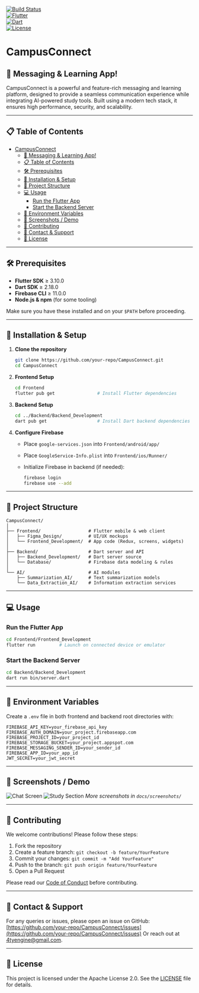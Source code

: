 
<!-- Badges -->
[![Build Status](https://img.shields.io/github/actions/workflow/status/your-repo/CampusConnect/flutter-ci.yml?branch=main)](https://github.com/your-repo/CampusConnect/actions)  
[![Flutter](https://img.shields.io/badge/Flutter-3.10.0-blue)](https://flutter.dev/)  
[![Dart](https://img.shields.io/badge/Dart-2.18.0-blue)](https://dart.dev/)  
[![License](https://img.shields.io/badge/License-Apache%202.0-blue.svg)](LICENSE.txt)

# CampusConnect

## 🚀 Messaging & Learning App!

CampusConnect is a powerful and feature-rich messaging and learning platform, designed to provide a seamless communication experience while integrating AI-powered study tools. Built using a modern tech stack, it ensures high performance, security, and scalability.

---

## 📋 Table of Contents
- [CampusConnect](#campusconnect)
  - [🚀 Messaging \& Learning App!](#-messaging--learning-app)
  - [📋 Table of Contents](#-table-of-contents)
  - [🛠 Prerequisites](#-prerequisites)
  - [🚀 Installation \& Setup](#-installation--setup)
  - [📂 Project Structure](#-project-structure)
  - [💻 Usage](#-usage)
    - [Run the Flutter App](#run-the-flutter-app)
    - [Start the Backend Server](#start-the-backend-server)
  - [🔑 Environment Variables](#-environment-variables)
  - [📸 Screenshots / Demo](#-screenshots--demo)
  - [🤝 Contributing](#-contributing)
  - [📌 Contact \& Support](#-contact--support)
  - [🐝 License](#-license)

---

## 🛠 Prerequisites
<!-- Added Prerequisites section -->
- **Flutter SDK** ≥ 3.10.0  
- **Dart SDK** ≥ 2.18.0  
- **Firebase CLI** ≥ 11.0.0  
- **Node.js & npm** (for some tooling)  

Make sure you have these installed and on your `$PATH` before proceeding.

---

## 🚀 Installation & Setup
<!-- Updated Installation commands for Flutter & Dart -->
1. **Clone the repository**  
   ```bash
   git clone https://github.com/your-repo/CampusConnect.git
   cd CampusConnect
   ```
2. **Frontend Setup**

   ```bash
   cd Frontend
   flutter pub get                # Install Flutter dependencies
   ```

3. **Backend Setup**

   ```bash
   cd ../Backend/Backend_Development
   dart pub get                   # Install Dart backend dependencies
   ```

4. **Configure Firebase**

   * Place `google-services.json` into `Frontend/android/app/`
   * Place `GoogleService-Info.plist` into `Frontend/ios/Runner/`
   * Initialize Firebase in backend (if needed):

     ```bash
     firebase login
     firebase use --add
     ```

---

## 📂 Project Structure

<!-- Added Project Structure explanations -->

```
CampusConnect/
│
├── Frontend/                  # Flutter mobile & web client
│   ├── Figma_Design/          # UI/UX mockups
│   └── Frontend_Development/  # App code (Redux, screens, widgets)
│
├── Backend/                   # Dart server and API
│   ├── Backend_Development/   # Dart server source
│   └── Database/              # Firebase data modeling & rules
│
└── AI/                        # AI modules
    ├── Summarization_AI/      # Text summarization models
    └── Data_Extraction_AI/    # Information extraction services
```

---

## 💻 Usage

<!-- Added Usage instructions -->

### Run the Flutter App

```bash
cd Frontend/Frontend_Development
flutter run         # Launch on connected device or emulator
```

### Start the Backend Server

```bash
cd Backend/Backend_Development
dart run bin/server.dart
```

---

## 🔑 Environment Variables

<!-- Added Environment Variables section -->

Create a `.env` file in both frontend and backend root directories with:

```env
FIREBASE_API_KEY=your_firebase_api_key
FIREBASE_AUTH_DOMAIN=your_project.firebaseapp.com
FIREBASE_PROJECT_ID=your_project_id
FIREBASE_STORAGE_BUCKET=your_project.appspot.com
FIREBASE_MESSAGING_SENDER_ID=your_sender_id
FIREBASE_APP_ID=your_app_id
JWT_SECRET=your_jwt_secret
```

---

## 📸 Screenshots / Demo

<!-- Added placeholder for screenshots -->

![Chat Screen](docs/screenshots/chat_screen.png)
![Study Section](docs/screenshots/study_section.png)
*More screenshots in `docs/screenshots/`*

---

## 🤝 Contributing

<!-- Enhanced Contributing section -->

We welcome contributions! Please follow these steps:

1. Fork the repository
2. Create a feature branch: `git checkout -b feature/YourFeature`
3. Commit your changes: `git commit -m "Add YourFeature"`
4. Push to the branch: `git push origin feature/YourFeature`
5. Open a Pull Request

Please read our [Code of Conduct](CODE_OF_CONDUCT.md) before contributing.

---

## 📌 Contact & Support

<!-- Updated Contact section with issues link -->

For any queries or issues, please open an issue on GitHub:
[https://github.com/your-repo/CampusConnect/issues](https://github.com/your-repo/CampusConnect/issues)
Or reach out at [4tyengine@gmail.com](mailto:4tyengine@gmail.com).

---

## 🐝 License

<!-- License badge already added at top -->

This project is licensed under the Apache License 2.0. See the [LICENSE](LICENSE.txt) file for details.

```

